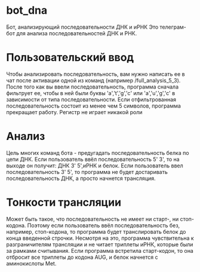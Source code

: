 # bot_dna
Бот, анализирующий последовательности ДНК и иРНК
Это телеграм-бот для анализа последовательностей ДНК и РНК.

# Пользовательский ввод
Чтобы анализировать последовательность, вам нужно написать ее в чат после активации одной из команд (например /full_analysis_5_3). После того как вы ввели последовательность, программа сначала фильтрует ее, чтобы в ней были буквы 'a','t','g','c' или 'a','u','g','c' в зависимости от типа последовательности. Если отфильтрованная последовательность состоит из менее чем 5 символов, программа прекращает работу. Регистр не играет никакой роли

# Анализ
Цель многих команд бота - предугадать последовательность белка по цепи ДНК. Если пользователь ввёл последовательность 5' 3', то на выходе он получит: ДНК 3' 5',иРНК и белок. Если пользователь ввел последовательность 3' 5', то программа не будет достаривать последовательность ДНК, а просто начнется трансляция.

# Тонкости трансляции 
Может быть такое, что последовательность не имеет ни старт-, ни стоп-кодона. Поэтому если пользователь ввёл последовательность без, например, стоп-кодона, то программа будет транслировать белок до конца введенной строчки. Несмотря на это, программа чувствительна к разграничителям трансляции и не читает триплеты иРНК, которые были за рамками считывания. Если программа встретила старт-кодон, то она отбросит все триплеты до кодона AUG, и белок начнется с аминокислоты Met. 
